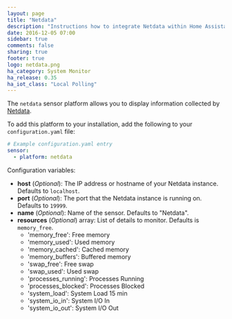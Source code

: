 ```yaml
---
layout: page
title: "Netdata"
description: "Instructions how to integrate Netdata within Home Assistant."
date: 2016-12-05 07:00
sidebar: true
comments: false
sharing: true
footer: true
logo: netdata.png
ha_category: System Monitor
ha_release: 0.35
ha_iot_class: "Local Polling"
---
```



The `netdata` sensor platform allows you to display information collected by [Netdata](http://my-netdata.io/).

To add this platform to your installation, add the following to your `configuration.yaml` file:

```yaml
# Example configuration.yaml entry
sensor:
  - platform: netdata
```

Configuration variables:

- **host** (*Optional*): The IP address or hostname of your Netdata instance. Defaults to `localhost`.
- **port** (*Optional*): The port that the Netdata instance is running on. Defaults to `19999`.
- **name** (*Optional*): Name of the sensor. Defaults to "Netdata".
- **resources** (*Optional*) array: List of details to monitor. Defaults is `memory_free`.
  - 'memory_free': Free memory
  - 'memory_used': Used memory
  - 'memory_cached': Cached memory
  - 'memory_buffers': Buffered memory
  - 'swap_free': Free swap
  - 'swap_used': Used swap
  - 'processes_running': Processes Running
  - 'processes_blocked': Processes Blocked
  - 'system_load': System Load 15 min
  - 'system_io_in': System I/O In
  - 'system_io_out': System I/O Out


